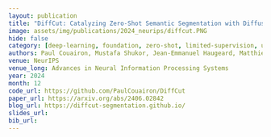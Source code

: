```yaml
---
layout: publication
title: "DiffCut: Catalyzing Zero-Shot Semantic Segmentation with Diffusion Features and Recursive Normalized Cut" 
image: assets/img/publications/2024_neurips/diffcut.PNG
hide: false
category: [deep-learning, foundation, zero-shot, limited-supervision, unsupervised]
authors: Paul Couairon, Mustafa Shukor, Jean-Emmanuel Haugeard, Matthieu Cord, Nicolas Thome
venue: NeurIPS
venue_long: Advances in Neural Information Processing Systems
year: 2024
month: 12
code_url: https://github.com/PaulCouairon/DiffCut
paper_url: https://arxiv.org/abs/2406.02842
blog_url: https://diffcut-segmentation.github.io/
slides_url: 
bib_url: 
---
```


